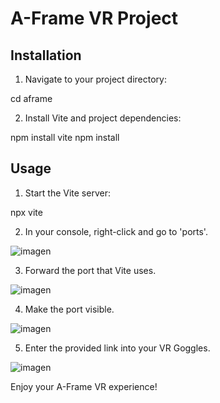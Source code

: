 # A-Frame VR Project

## Installation

1. Navigate to your project directory:

cd aframe

2. Install Vite and project dependencies:

npm install vite
npm install

## Usage

1. Start the Vite server:

npx vite

2. In your console, right-click and go to 'ports'.

![imagen](https://github.com/DiegoOrtegaElRincon/hand-tracking/assets/118464823/a43d24ca-8af5-4ba2-8111-c84432843621)

3. Forward the port that Vite uses.

![imagen](https://github.com/DiegoOrtegaElRincon/hand-tracking/assets/118464823/1303d5ed-67d3-4033-a797-1bb6a84eada1)

4. Make the port visible.

![imagen](https://github.com/DiegoOrtegaElRincon/hand-tracking/assets/118464823/a9b88472-c9ed-41ed-ac6d-0e8aaf6e18f0)

5. Enter the provided link into your VR Goggles.

![imagen](https://github.com/DiegoOrtegaElRincon/hand-tracking/assets/118464823/5ac4285e-5ca8-41bf-a7cf-051dde785db3)


Enjoy your A-Frame VR experience!
